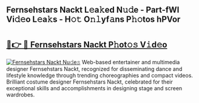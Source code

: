 ## Fernsehstars Nackt L𝚎a𝚔ed N𝚞𝚍e - Part-fWl Vi𝚍𝚎o L𝚎a𝚔s - H𝚘𝚝 O𝚗𝚕yf𝚊ns P𝚑𝚘tos hPVor

# <h2><a href="http://kfcd49n.oniu.top/?m=Fernsehstars+Nackt">🔗👉 🔴 Fernsehstars Nackt P𝚑ot𝚘𝚜 V𝚒d𝚎o</a></h2>

[![Fernsehstars Nackt Nu𝚍e𝚜](https://i.imgur.com/0qMVB7G.gif)](http://kfcd49n.oniu.top/?m=Fernsehstars+Nackt)
Web-based entertainer and multimedia designer Fernsehstars Nackt, recognized for disseminating dance and lifestyle knowledge through trending choreographies and compact videos. Brilliant costume designer Fernsehstars Nackt, celebrated for their exceptional skills and accomplishments in designing stage and screen wardrobes.  
